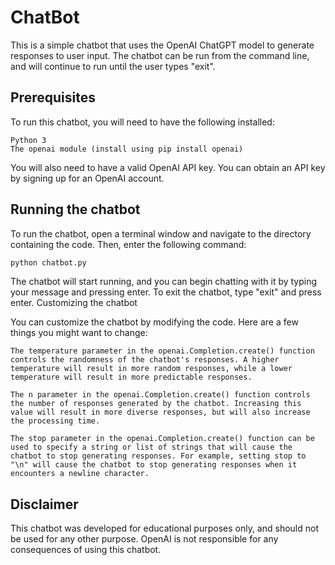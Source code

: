 # ChatBot
This is a simple chatbot that uses the OpenAI ChatGPT model to generate responses to user input. The chatbot can be run from the command line, and will continue to run until the user types "exit".

## Prerequisites

To run this chatbot, you will need to have the following installed:

    Python 3
    The openai module (install using pip install openai)

You will also need to have a valid OpenAI API key. You can obtain an API key by signing up for an OpenAI account.

## Running the chatbot

To run the chatbot, open a terminal window and navigate to the directory containing the code. Then, enter the following command:


```bash
python chatbot.py
```

The chatbot will start running, and you can begin chatting with it by typing your message and pressing enter. To exit the chatbot, type "exit" and press enter.
Customizing the chatbot

You can customize the chatbot by modifying the code. Here are a few things you might want to change:

    The temperature parameter in the openai.Completion.create() function controls the randomness of the chatbot's responses. A higher temperature will result in more random responses, while a lower temperature will result in more predictable responses.

    The n parameter in the openai.Completion.create() function controls the number of responses generated by the chatbot. Increasing this value will result in more diverse responses, but will also increase the processing time.

    The stop parameter in the openai.Completion.create() function can be used to specify a string or list of strings that will cause the chatbot to stop generating responses. For example, setting stop to "\n" will cause the chatbot to stop generating responses when it encounters a newline character.

## Disclaimer

This chatbot was developed for educational purposes only, and should not be used for any other purpose. OpenAI is not responsible for any consequences of using this chatbot.
